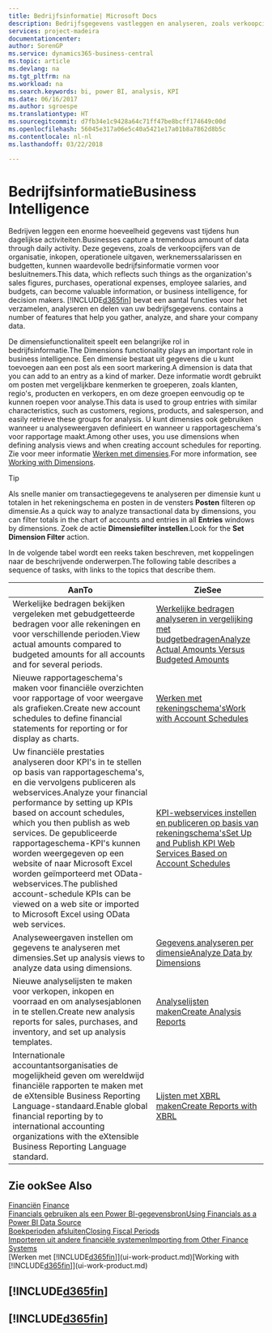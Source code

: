```yaml
---
title: Bedrijfsinformatie| Microsoft Docs
description: Bedrijfsgegevens vastleggen en analyseren, zoals verkoopcijfers, inkopen, operationele uitgaven, werknemerssalarissen en budgetten, die waardevolle informatie kunnen zijn voor bedrijfsinformatie of besluitvorming.
services: project-madeira
documentationcenter: 
author: SorenGP
ms.service: dynamics365-business-central
ms.topic: article
ms.devlang: na
ms.tgt_pltfrm: na
ms.workload: na
ms.search.keywords: bi, power BI, analysis, KPI
ms.date: 06/16/2017
ms.author: sgroespe
ms.translationtype: HT
ms.sourcegitcommit: d7fb34e1c9428a64c71ff47be8bcff174649c00d
ms.openlocfilehash: 56045e317a06e5c40a5421e17a01b8a7862d8b5c
ms.contentlocale: nl-nl
ms.lasthandoff: 03/22/2018

---
```

# <a name="business-intelligence"></a><span data-ttu-id="4e3d3-103">Bedrijfsinformatie</span><span class="sxs-lookup"><span data-stu-id="4e3d3-103">Business Intelligence</span></span>
<span data-ttu-id="4e3d3-104">Bedrijven leggen een enorme hoeveelheid gegevens vast tijdens hun dagelijkse activiteiten.</span><span class="sxs-lookup"><span data-stu-id="4e3d3-104">Businesses capture a tremendous amount of data through daily activity.</span></span> <span data-ttu-id="4e3d3-105">Deze gegevens, zoals de verkoopcijfers van de organisatie, inkopen, operationele uitgaven, werknemerssalarissen en budgetten, kunnen waardevolle bedrijfsinformatie vormen voor besluitnemers.</span><span class="sxs-lookup"><span data-stu-id="4e3d3-105">This data, which reflects such things as the organization's sales figures, purchases, operational expenses, employee salaries, and budgets, can become valuable information, or business intelligence, for decision makers.</span></span> [!INCLUDE[d365fin](includes/d365fin_md.md)]<span data-ttu-id="4e3d3-106"> bevat een aantal functies voor het verzamelen, analyseren en delen van uw bedrijfsgegevens.</span><span class="sxs-lookup"><span data-stu-id="4e3d3-106"> contains a number of features that help you gather, analyze, and share your company data.</span></span>

<span data-ttu-id="4e3d3-107">De dimensiefunctionaliteit speelt een belangrijke rol in bedrijfsinformatie.</span><span class="sxs-lookup"><span data-stu-id="4e3d3-107">The Dimensions functionality plays an important role in business intelligence.</span></span> <span data-ttu-id="4e3d3-108">Een dimensie bestaat uit gegevens die u kunt toevoegen aan een post als een soort markering.</span><span class="sxs-lookup"><span data-stu-id="4e3d3-108">A dimension is data that you can add to an entry as a kind of marker.</span></span> <span data-ttu-id="4e3d3-109">Deze informatie wordt gebruikt om posten met vergelijkbare kenmerken te groeperen, zoals klanten, regio's, producten en verkopers, en om deze groepen eenvoudig op te kunnen roepen voor analyse.</span><span class="sxs-lookup"><span data-stu-id="4e3d3-109">This data is used to group entries with similar characteristics, such as customers, regions, products, and salesperson, and easily retrieve these groups for analysis.</span></span> <span data-ttu-id="4e3d3-110">U kunt dimensies ook gebruiken wanneer u analyseweergaven definieert en wanneer u rapportageschema's voor rapportage maakt.</span><span class="sxs-lookup"><span data-stu-id="4e3d3-110">Among other uses, you use dimensions  when defining analysis views and when creating account schedules for reporting.</span></span> <span data-ttu-id="4e3d3-111">Zie voor meer informatie [Werken met dimensies](finance-dimensions.md).</span><span class="sxs-lookup"><span data-stu-id="4e3d3-111">For more information, see [Working with Dimensions](finance-dimensions.md).</span></span>

> [!TIP]
> <span data-ttu-id="4e3d3-112">Als snelle manier om transactiegegevens te analyseren per dimensie kunt u totalen in het rekeningschema en posten in de vensters **Posten** filteren op dimensie.</span><span class="sxs-lookup"><span data-stu-id="4e3d3-112">As a quick way to analyze transactional data by dimensions, you can filter totals in the chart of accounts and entries in all **Entries** windows by dimensions.</span></span> <span data-ttu-id="4e3d3-113">Zoek de actie **Dimensiefilter instellen**.</span><span class="sxs-lookup"><span data-stu-id="4e3d3-113">Look for the **Set Dimension Filter** action.</span></span>  

<span data-ttu-id="4e3d3-114">In de volgende tabel wordt een reeks taken beschreven, met koppelingen naar de beschrijvende onderwerpen.</span><span class="sxs-lookup"><span data-stu-id="4e3d3-114">The following table describes a sequence of tasks, with links to the topics that describe them.</span></span>  

| <span data-ttu-id="4e3d3-115">Aan</span><span class="sxs-lookup"><span data-stu-id="4e3d3-115">To</span></span> | <span data-ttu-id="4e3d3-116">Zie</span><span class="sxs-lookup"><span data-stu-id="4e3d3-116">See</span></span> |
| --- | --- |
|<span data-ttu-id="4e3d3-117">Werkelijke bedragen bekijken vergeleken met gebudgetteerde bedragen voor alle rekeningen en voor verschillende perioden.</span><span class="sxs-lookup"><span data-stu-id="4e3d3-117">View actual amounts compared to budgeted amounts for all accounts and for several periods.</span></span>|[<span data-ttu-id="4e3d3-118">Werkelijke bedragen analyseren in vergelijking met budgetbedragen</span><span class="sxs-lookup"><span data-stu-id="4e3d3-118">Analyze Actual Amounts Versus Budgeted Amounts</span></span>](bi-how-analyze-actual-versus-budget.md)|
|<span data-ttu-id="4e3d3-119">Nieuwe rapportageschema's maken voor financiële overzichten voor rapportage of voor weergave als grafieken.</span><span class="sxs-lookup"><span data-stu-id="4e3d3-119">Create new account schedules to define financial statements for reporting or for display as charts.</span></span>|[<span data-ttu-id="4e3d3-120">Werken met rekeningschema's</span><span class="sxs-lookup"><span data-stu-id="4e3d3-120">Work with Account Schedules</span></span>](bi-how-work-account-schedule.md)|
|<span data-ttu-id="4e3d3-121">Uw financiële prestaties analyseren door KPI's in te stellen op basis van rapportageschema's, en die vervolgens publiceren als webservices.</span><span class="sxs-lookup"><span data-stu-id="4e3d3-121">Analyze your financial performance by setting up KPIs based on account schedules, which you then publish as web services.</span></span> <span data-ttu-id="4e3d3-122">De gepubliceerde rapportageschema-KPI's kunnen worden weergegeven op een website of naar Microsoft Excel worden geïmporteerd met OData-webservices.</span><span class="sxs-lookup"><span data-stu-id="4e3d3-122">The published account-schedule KPIs can be viewed on a web site or imported to Microsoft Excel using OData web services.</span></span>|[<span data-ttu-id="4e3d3-123">KPI-webservices instellen en publiceren op basis van rekeningschema's</span><span class="sxs-lookup"><span data-stu-id="4e3d3-123">Set Up and Publish KPI Web Services Based on Account Schedules</span></span>](bi-how-to-set-up-and-publish-kpi-web-services-based-on-account-schedules.md)|
|<span data-ttu-id="4e3d3-124">Analyseweergaven instellen om gegevens te analyseren met dimensies.</span><span class="sxs-lookup"><span data-stu-id="4e3d3-124">Set up analysis views to analyze data using dimensions.</span></span>|[<span data-ttu-id="4e3d3-125">Gegevens analyseren per dimensie</span><span class="sxs-lookup"><span data-stu-id="4e3d3-125">Analyze Data by Dimensions</span></span>](bi-how-analyze-data-dimension.md)|
|<span data-ttu-id="4e3d3-126">Nieuwe analyselijsten te maken voor verkopen, inkopen en voorraad en om analysesjablonen in te stellen.</span><span class="sxs-lookup"><span data-stu-id="4e3d3-126">Create new analysis reports for sales, purchases, and inventory, and set up analysis templates.</span></span>|[<span data-ttu-id="4e3d3-127">Analyselijsten maken</span><span class="sxs-lookup"><span data-stu-id="4e3d3-127">Create Analysis Reports</span></span>](bi-how-create-analysis-views-reports.md)|
|<span data-ttu-id="4e3d3-128">Internationale accountantsorganisaties de mogelijkheid geven om wereldwijd financiële rapporten te maken met de eXtensible Business Reporting Language-standaard.</span><span class="sxs-lookup"><span data-stu-id="4e3d3-128">Enable global financial reporting by to international accounting organizations with the eXtensible Business Reporting Language standard.</span></span>|[<span data-ttu-id="4e3d3-129">Lijsten met XBRL maken</span><span class="sxs-lookup"><span data-stu-id="4e3d3-129">Create Reports with XBRL</span></span>](bi-create-reports-with-xbrl.md)|

## <a name="see-also"></a><span data-ttu-id="4e3d3-130">Zie ook</span><span class="sxs-lookup"><span data-stu-id="4e3d3-130">See Also</span></span>
<span data-ttu-id="4e3d3-131">[Financiën](finance.md)  </span><span class="sxs-lookup"><span data-stu-id="4e3d3-131">[Finance](finance.md)  </span></span>  
[<span data-ttu-id="4e3d3-132">Financials gebruiken als een Power BI-gegevensbron</span><span class="sxs-lookup"><span data-stu-id="4e3d3-132">Using Financials as a Power BI Data Source</span></span>](across-how-use-financials-data-source-powerbi.md)  
[<span data-ttu-id="4e3d3-133">Boekperioden afsluiten</span><span class="sxs-lookup"><span data-stu-id="4e3d3-133">Closing Fiscal Periods</span></span>](year-close-years-periods.md)  
[<span data-ttu-id="4e3d3-134">Importeren uit andere financiële systemen</span><span class="sxs-lookup"><span data-stu-id="4e3d3-134">Importing from Other Finance Systems</span></span>](upload-data.md)  
<span data-ttu-id="4e3d3-135">[Werken met [!INCLUDE[d365fin](includes/d365fin_md.md)]](ui-work-product.md)</span><span class="sxs-lookup"><span data-stu-id="4e3d3-135">[Working with [!INCLUDE[d365fin](includes/d365fin_md.md)]](ui-work-product.md)</span></span>

## [!INCLUDE[d365fin](includes/free_trial_md.md)]  
## [!INCLUDE[d365fin](includes/training_link_md.md)]


